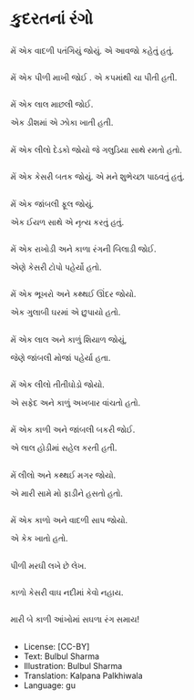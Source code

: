 # કુદરતનાં રંગો

##
મેં એક વાદળી પતંગિયું જોયું. એ આવજો કહેતું હતું. 

##
મેં એક પીળી માખી જોઈ . એ કપમાંથી ચા પીતી હતી. 

##
મેં એક લાલ માછલી જોઈ. 

એક ડીશમાં એ ઝોકા ખાતી હતી. 

##
મેં એક લીલો દેડકો જોયો જે ગલુડિયા સાથે રમતો હતો. 

##
મેં એક કેસરી બતક જોયું. એ મને શુભેચ્છા પાઠવતું હતું. 

##
મેં એક જાંબલી ફૂલ જોયું. 

એક ઈયળ સાથે એ નૃત્ય કરતું હતું. 

##
મેં એક રાખોડી અને કાળા રંગની બિલાડી જોઈ. 

એણે કેસરી ટોપો પહેર્યો હતો. 

##
મેં એક ભૂખરો અને કથ્થઈ ઊંદર જોયો. 

એક ગુલાબી ઘરમાં એ છુપાયો હતો. 

##
મેં એક લાલ અને કાળું શિયાળ જોયું, 

જેણે જાંબલી મોજાં પહેર્યા હતા. 

##
મેં એક લીલો તીતીઘોડો જોયો. 

એ સફેદ અને કાળું અખબાર વાંચતો હતો. 

##
મેં એક કાળી અને જાંબલી બકરી જોઈ. 

એ લાલ હોડીમાં સહેલ કરતી હતી. 

##
મેં લીલો અને કથ્થઈ મગર જોયો. 

એ મારી સામે મો ફાડીને હસતો હતો. 

##
મેં એક કાળો અને વાદળી સાપ જોયો. 

એ કેક ખાતો હતો. 

##
પીળી મરઘી લખે છે લેખ. 

##
કાળો કેસરી વાઘ નદીમાં કેવો નહાય. 

##
મારી બે કાળી આંખોમાં સઘળા રંગ સમાય! 

##
* License: [CC-BY]
* Text: Bulbul Sharma
* Illustration: Bulbul Sharma
* Translation: Kalpana Palkhiwala
* Language: gu
